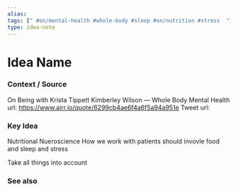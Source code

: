 ```yaml
---
alias: 
tags: [" #on/mental-health #whole-body #sleep #on/nutrition #stress  "]
type: idea-note
---
```

# Idea Name

### Context / Source

On Being with Krista Tippett
Kimberley Wilson — Whole Body Mental Health
url: https://www.airr.io/quote/6299cb4ae6f4a6f5a94a951e
Tweet url: 

### Key Idea

Nutritional Nueroscience
How we work with patients should invovle food and sleep and stress

Take all things into account

### See also

